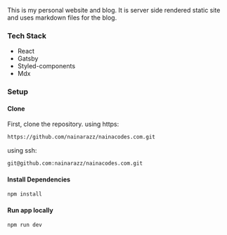 
This is my personal website and blog. It is server side rendered static site and uses markdown files for the blog.
### Tech Stack

 - React
 - Gatsby
 - Styled-components
 - Mdx

### Setup

#### Clone

First, clone the repository.
using https:

```sh
https://github.com/nainarazz/nainacodes.com.git
```

using ssh:

```sh
git@github.com:nainarazz/nainacodes.com.git
```

#### Install Dependencies
```sh
npm install
```
#### Run app locally

```sh
npm run dev
```

